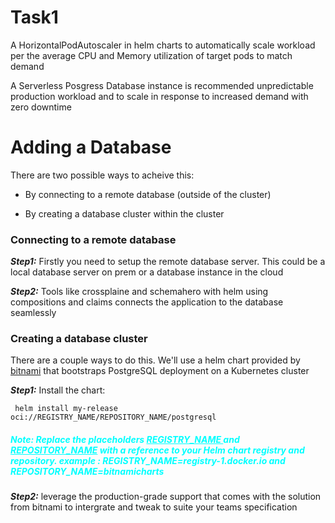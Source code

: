  # Task1 
 
 A HorizontalPodAutoscaler in helm charts to automatically scale workload per the average CPU and Memory utilization of target pods to match demand

A Serverless Posgress Database instance is recommended unpredictable production workload and to scale in response to increased demand with zero downtime

# Adding a Database 
There are two possible ways to acheive this:
+ By connecting to a remote database (outside of the cluster)

+ By creating a database cluster within the cluster 

### Connecting to a remote database

_**Step1:**_ Firstly you need to setup the remote database server. This could be a local database server on prem or a database instance in the cloud

_**Step2:**_ Tools like crossplaine and schemahero with helm using compositions and claims connects the application to the database seamlessly


### Creating a database cluster
There are a couple ways to do this. 
We'll use a helm chart provided by [bitnami](https://github.com/bitnami/charts/tree/main/bitnami/postgresql)  that bootstraps PostgreSQL deployment on a Kubernetes cluster

_**Step1:**_ Install the chart:

     helm install my-release oci://REGISTRY_NAME/REPOSITORY_NAME/postgresql

 ##### <span style="color:cyan"> _Note: Replace the placeholders <u>REGISTRY_NAME </u> and <u>REPOSITORY_NAME</u> with a reference to your Helm chart registry and repository. example : REGISTRY_NAME=registry-1.docker.io and REPOSITORY_NAME=bitnamicharts_</span>


_**Step2:**_ leverage the production-grade support that comes with the solution from bitnami to intergrate and tweak to suite your teams specification